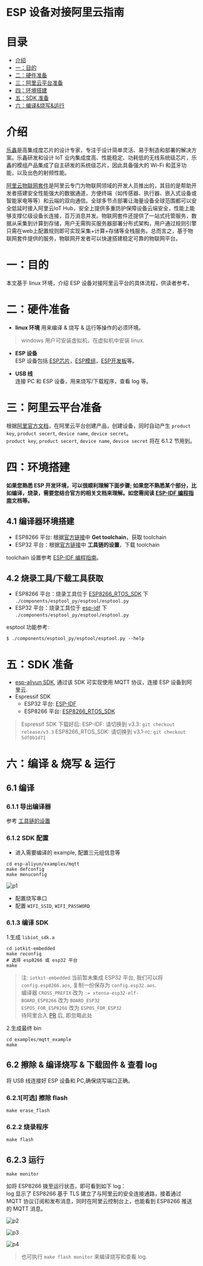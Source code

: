 # ESP 设备对接阿里云指南
# 目录

- [介绍](#Introduction)  
- [一：目的](#aim)  
- [二：硬件准备](#hardwareprepare)  
- [三：阿里云平台准备](#aliyunprepare)  
- [四：环境搭建](#compileprepare)  
- [五：SDK 准备](#sdkprepare)  
- [六：编译&烧写&运行](#makeflash)  

# <span id = "Introduction">介绍</span>
[乐鑫](https://www.espressif.com/zh-hans)是高集成度芯片的设计专家，专注于设计简单灵活、易于制造和部署的解决方案。乐鑫研发和设计 IoT 业内集成度高、性能稳定、功耗低的无线系统级芯片，乐鑫的模组产品集成了自主研发的系统级芯片，因此具备强大的 Wi-Fi 和蓝牙功能，以及出色的射频性能。

[阿里云物联网套件](https://github.com/aliyun/iotkit-embedded)是阿里云专门为物联网领域的开发人员推出的，其目的是帮助开发者搭建安全性能强大的数据通道，方便终端（如传感器、执行器、嵌入式设备或智能家电等等）和云端的双向通信。全球多节点部署让海量设备全球范围都可以安全低延时接入阿里云IoT Hub，安全上提供多重防护保障设备云端安全，性能上能够支撑亿级设备长连接，百万消息并发。物联网套件还提供了一站式托管服务，数据从采集到计算到存储，用户无需购买服务器部署分布式架构，用户通过规则引擎只需在web上配置规则即可实现采集+计算+存储等全栈服务。总而言之，基于物联网套件提供的服务，物联网开发者可以快速搭建稳定可靠的物联网平台。

# <span id = "aim">一：目的</span>
本文基于 linux 环境，介绍 ESP 设备对接阿里云平台的具体流程，供读者参考。

# <span id = "hardwareprepare">二：硬件准备</span>
- **linux 环境**
用来编译  & 烧写 & 运行等操作的必须环境。  

> windows 用户可安装虚拟机，在虚拟机中安装 linux.

- **ESP 设备**  
ESP 设备包括 [ESP芯片](https://www.espressif.com/zh-hans/products/hardware/socs)，[ESP模组](https://www.espressif.com/zh-hans/products/hardware/modules)，[ESP开发板](https://www.espressif.com/zh-hans/products/hardware/development-boards)等。

- **USB 线**  
连接 PC 和 ESP 设备，用来烧写/下载程序，查看 log 等。

# <span id = "aliyunprepare">三：阿里云平台准备</span>
根据[阿里官方文档](https://github.com/aliyun/iotkit-embedded?spm=5176.doc42648.2.4.e9Zu05)，在阿里云平台创建产品，创建设备，同时自动产生 `product key`, `product secert`, `device name`, `device secret`。  
`product key`, `product secert`, `device name`, `device secret` 将在 6.1.2 节用到。

# <span id = "compileprepare">四：环境搭建</span>
**如果您熟悉 ESP 开发环境，可以很顺利理解下面步骤; 如果您不熟悉某个部分，比如编译，烧录，需要您结合官方的相关文档来理解。如您需阅读 [ESP-IDF 编程指南](https://docs.espressif.com/projects/esp-idf/zh_CN/latest/index.html)文档等。**  

## 4.1 编译器环境搭建
- ESP8266 平台: 根据[官方链接](https://github.com/espressif/ESP8266_RTOS_SDK)中 **Get toolchain**，获取 toolchain
- ESP32 平台：根据[官方链接](https://github.com/espressif/esp-idf/blob/master/docs/zh_CN/get-started/linux-setup.rst)中 **工具链的设置**，下载 toolchain

toolchain 设置参考 [ESP-IDF 编程指南](https://docs.espressif.com/projects/esp-idf/zh_CN/latest/get-started/index.html#get-started-setup-toolchain)。  
## 4.2 烧录工具/下载工具获取
- ESP8266 平台：烧录工具位于 [ESP8266_RTOS_SDK](https://github.com/espressif/ESP8266_RTOS_SDK) 下 `./components/esptool_py/esptool/esptool.py`
- ESP32 平台：烧录工具位于 [esp-idf](https://github.com/espressif/esp-idf) 下 `./components/esptool_py/esptool/esptool.py`

esptool 功能参考:  

```
$ ./components/esptool_py/esptool/esptool.py --help
```

# <span id = "sdkprepare">五：SDK 准备</span> 
- [esp-aliyun SDK](https://github.com/espressif/esp-aliyun), 通过该 SDK 可实现使用 MQTT 协议，连接 ESP 设备到阿里云.
- Espressif SDK
  - ESP32 平台: [ESP-IDF](https://github.com/espressif/esp-idf)
  - ESP8266 平台: [ESP8266_RTOS_SDK](https://github.com/espressif/ESP8266_RTOS_SDK)

> Espressif SDK 下载好后:
> ESP-IDF: 请切换到 v3.3: `git checkout release/v3.3`
> ESP8266_RTOS_SDK: 请切换到 v3.1-rc: `git checkout 5df0b1d71`

# <span id = "makeflash">六：编译 & 烧写 & 运行</span>
## 6.1 编译

### 6.1.1 导出编译器
参考 [工具链的设置](https://docs.espressif.com/projects/esp-idf/zh_CN/latest/get-started/linux-setup.html)

### 6.1.2 SDK 配置
- 进入需要编译的 example, 配置三元组信息等

```
cd esp-aliyun/examples/mqtt
make defconfig
make menuconfig
```

![p1](docs/_static/p1.png)

- 配置烧写串口
- 配置 `WIFI_SSID`, `WIFI_PASSWORD`

### 6.1.3 编译 SDK
1.生成 `libiot_sdk.a`

```
cd iotkit-embedded
make reconfig
# 选择 esp8266 或 esp32 平台
make
```
> 注: `iotkit-embedded` 当前暂未集成 ESP32 平台, 我们可以将 `config.esp8266.aos`, 复制一份保存为 `config.esp32.aos`.  
>   编译器 `CROSS_PREFIX` 改为 `:= xtensa-esp32-elf-`  
>   `BOARD_ESP8266` 改为 `BOARD_ESP32`  
>   `ESPOS_FOR_ESP8266` 改为 `ESPOS_FOR_ESP32`  
> 待阿里合入 [PR](https://github.com/aliyun/iotkit-embedded/pull/119) 后, 即忽略此处  

2.生成最终 bin

```
cd examples/mqtt_example
make
```

## 6.2 擦除 & 编译烧写 & 下载固件 & 查看 log
将 USB 线连接好 ESP 设备和 PC,确保烧写端口正确。 

### 6.2.1[可选] 擦除 flash
```
make erase_flash
```

### 6.2.2 烧录程序
```
make flash
```

## 6.2.3 运行

```
make monitor
```

如将 ESP8266 拨至运行状态，即可看到如下 log：  
log 显示了 ESP8266 基于 TLS 建立了与阿里云的安全连接通路，接着通过 MQTT 协议订阅和发布消息，同时在阿里云控制台上，也能看到 ESP8266 推送的 MQTT 消息。  

![p2](docs/_static/p2.png)

![p3](docs/_static/p3.png)

![p4](docs/_static/p4.png)

> 也可执行 `make flash monitor` 来编译烧写和查看 log.
